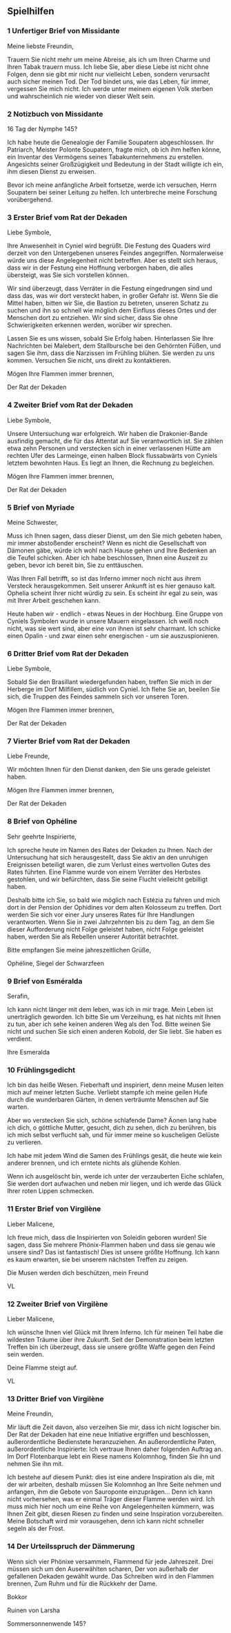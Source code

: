 ## Spielhilfen

### 1 Unfertiger Brief von Missidante

Meine liebste Freundin,

Trauern Sie nicht mehr um meine Abreise, als ich um Ihren Charme und Ihren Tabak trauern muss. Ich liebe Sie, aber diese Liebe ist nicht ohne Folgen, denn sie gibt mir nicht nur vielleicht Leben, sondern verursacht auch sicher meinen Tod. Der Tod bindet uns, wie das Leben, für immer, vergessen Sie mich nicht.
Ich werde unter meinem eigenen Volk sterben und wahrscheinlich nie wieder von dieser Welt sein.

### 2 Notizbuch von Missidante

16 Tag der Nymphe 145?

Ich habe heute die Genealogie der Familie Soupatern abgeschlossen. Ihr Patriarch, Meister Polonte Soupatern, fragte mich, ob ich ihm helfen könne, ein Inventar des Vermögens seines Tabakunternehmens zu erstellen. Angesichts seiner Großzügigkeit und Bedeutung in der Stadt willigte ich ein, ihm diesen Dienst zu erweisen.

Bevor ich meine anfängliche Arbeit fortsetze, werde ich versuchen, Herrn Soupatern bei seiner Leitung zu helfen. Ich unterbreche meine Forschung vorübergehend.

### 3 Erster Brief vom Rat der Dekaden

Liebe Symbole,

Ihre Anwesenheit in Cyniel wird begrüßt. Die Festung des Quaders wird derzeit von den Untergebenen unseres Feindes angegriffen. Normalerweise würde uns diese Angelegenheit nicht betreffen. Aber es stellt sich heraus, dass wir in der Festung eine Hoffnung verborgen haben, die alles übersteigt, was Sie sich vorstellen können.

Wir sind überzeugt, dass Verräter in die Festung eingedrungen sind und dass das, was wir dort versteckt haben, in großer Gefahr ist. Wenn Sie die Mittel haben, bitten wir Sie, die Bastion zu betreten, unseren Schatz zu suchen und ihn so schnell wie möglich dem Einfluss dieses Ortes und der Menschen dort zu entziehen. Wir sind sicher, dass Sie ohne Schwierigkeiten erkennen werden, worüber wir sprechen.

Lassen Sie es uns wissen, sobald Sie Erfolg haben. Hinterlassen Sie Ihre Nachrichten bei Malebert, dem Stallbursche bei den Gehörnten Füßen, und sagen Sie ihm, dass die Narzissen im Frühling blühen. Sie werden zu uns kommen. Versuchen Sie nicht, uns direkt zu kontaktieren.

Mögen Ihre Flammen immer brennen,

Der Rat der Dekaden

### 4 Zweiter Brief vom Rat der Dekaden

Liebe Symbole,

Unsere Untersuchung war erfolgreich. Wir haben die Drakonier-Bande ausfindig gemacht, die für das Attentat auf Sie verantwortlich ist. Sie zählen etwa zehn Personen und verstecken sich in einer verlassenen Hütte am rechten Ufer des Larmeinge, einen halben Block flussabwärts von Cyniels letztem bewohnten Haus. Es liegt an Ihnen, die Rechnung zu begleichen.

Mögen Ihre Flammen immer brennen,

Der Rat der Dekaden

### 5 Brief von Myriade

Meine Schwester,

Muss ich Ihnen sagen, dass dieser Dienst, um den Sie mich gebeten haben, mir immer abstoßender erscheint? Wenn es nicht die Gesellschaft von Dämonen gäbe, würde ich wohl nach Hause gehen und Ihre Bedenken an die Teufel schicken. Aber ich habe beschlossen, Ihnen eine Auszeit zu geben, bevor ich bereit bin, Sie zu enttäuschen.

Was Ihren Fall betrifft, so ist das Inferno immer noch nicht aus ihrem Versteck herausgekommen. Seit unserer Ankunft ist es hier genauso kalt. Ophelia scheint Ihrer nicht würdig zu sein. Es scheint ihr egal zu sein, was mit Ihrer Arbeit geschehen kann.

Heute haben wir - endlich - etwas Neues in der Hochburg. Eine Gruppe von Cyniels Symbolen wurde in unsere Mauern eingelassen. Ich weiß noch nicht, was sie wert sind, aber eine von ihnen ist sehr charmant. Ich schicke einen Opalin - und zwar einen sehr energischen - um sie auszuspionieren.

### 6 Dritter Brief vom Rat der Dekaden

Liebe Symbole,

Sobald Sie den Brasillant wiedergefunden haben, treffen Sie mich in der Herberge im Dorf Milfillem, südlich von Cyniel. Ich flehe Sie an, beeilen Sie sich, die Truppen des Feindes sammeln sich vor unseren Toren.

Mögen Ihre Flammen immer brennen,

Der Rat der Dekaden

### 7 Vierter Brief vom Rat der Dekaden

Liebe Freunde,

Wir möchten Ihnen für den Dienst danken, den Sie uns gerade geleistet haben.

Mögen Ihre Flammen immer brennen,

Der Rat der Dekaden

### 8 Brief von Ophéline

Sehr geehrte Inspirierte,

Ich spreche heute im Namen des Rates der Dekaden zu Ihnen. Nach der Untersuchung hat sich herausgestellt, dass Sie aktiv an den unruhigen Ereignissen beteiligt waren, die zum Verlust eines wertvollen Gutes des Rates führten. Eine Flamme wurde von einem Verräter des Herbstes gestohlen, und wir befürchten, dass Sie seine Flucht vielleicht gebilligt haben.

Deshalb bitte ich Sie, so bald wie möglich nach Estézia zu fahren und mich dort in der Pension der Ophidines vor dem alten Kolosseum zu treffen. Dort werden Sie sich vor einer Jury unseres Rates für Ihre Handlungen verantworten. Wenn Sie in zwei Jahrzehnten bis zu dem Tag, an dem Sie dieser Aufforderung nicht Folge geleistet haben, nicht Folge geleistet haben, werden Sie als Rebellen unserer Autorität betrachtet.

Bitte empfangen Sie meine jahreszeitlichen Grüße,

Ophéline, Siegel der Schwarzfeen

### 9 Brief von Esméralda

Serafin,

Ich kann nicht länger mit dem leben, was ich in mir trage. Mein Leben ist unerträglich geworden. Ich bitte Sie um Verzeihung, es hat nichts mit Ihnen zu tun, aber ich sehe keinen anderen Weg als den Tod. Bitte weinen Sie nicht und suchen Sie sich einen anderen Kobold, der Sie liebt. Sie haben es verdient.

Ihre Esmeralda

### 10 Frühlingsgedicht

Ich bin das heiße Wesen. Fieberhaft und inspiriert,
denn meine Musen leiten mich auf meiner letzten Suche.
Verliebt stampfe ich meine geilen Hufe
 durch die wunderbaren Gärten, in denen verträumte Menschen auf Sie warten.

Aber wo verstecken Sie sich, schöne schlafende Dame?
Äonen lang habe ich dich, o göttliche Mutter, gesucht, dich zu sehen, dich zu berühren, bis ich mich selbst verflucht sah, und für immer meine so kuscheligen Gelüste zu verlieren.

Ich habe mit jedem Wind die Samen des Frühlings gesät, die heute wie kein anderer brennen, und ich erntete nichts als glühende Kohlen.

Wenn ich ausgelöscht bin, werde ich unter der verzauberten Eiche schlafen, Sie werden dort aufwachen und neben mir liegen, und ich werde das Glück Ihrer roten Lippen schmecken.

### 11 Erster Brief von Virgilène

Lieber Malicene,

Ich freue mich, dass die Inspirierten von Soleidin geboren wurden! Sie sagen, dass Sie mehrere Phönix-Flammen haben und dass sie genau wie unsere sind? Das ist fantastisch! Dies ist unsere größte Hoffnung. Ich kann es kaum erwarten, sie bei unserem nächsten Treffen zu zeigen.

Die Musen werden dich beschützen, mein Freund

VL

### 12 Zweiter Brief von Virgilène

Lieber Malicene,

Ich wünsche Ihnen viel Glück mit Ihrem Inferno. Ich für meinen Teil habe die wildesten Träume über ihre Zukunft. Seit der Demonstration beim letzten Treffen bin ich überzeugt, dass sie unsere größte Waffe gegen den Feind sein werden.

Deine Flamme steigt auf.

VL

### 13 Dritter Brief von Virgilène

Meine Freundin,

Mir läuft die Zeit davon, also verzeihen Sie mir, dass ich nicht logischer bin. Der Rat der Dekaden hat eine neue Initiative ergriffen und beschlossen, außerordentliche Bedienstete heranzuziehen. An außerordentliche Paten, außerordentliche Inspirierte: Ich vertraue Ihnen daher folgenden Auftrag an. Im Dorf Flotenbarque lebt ein Riese namens Kolomnhog, finden Sie ihn und nehmen Sie ihn mit.

Ich bestehe auf diesem Punkt: dies ist eine andere Inspiration als die, mit der wir arbeiten, deshalb müssen Sie Kolomnhog an Ihre Seite nehmen und anfangen, ihm die Gebote von Sauroponte einzuprägen... Denn ich kann nicht vorhersehen, was er einmal Träger dieser Flamme werden wird. Ich muss mich hier noch um eine Reihe von Angelegenheiten kümmern, was Ihnen Zeit gibt, diesen Riesen zu finden und seine Inspiration vorzubereiten.
Meine Botschaft wird mir vorausgehen, denn ich kann nicht schneller segeln als der Frost.

### 14 Der Urteilsspruch der Dämmerung

Wenn sich vier Phönixe versammeln,
Flammend für jede Jahreszeit.
Drei müssen sich um den Auserwählten scharen,
Der von außerhalb der gefallenen Dekaden gewählt wurde.
Das Schreiben wird in den Flammen brennen,
Zum Ruhm und für die Rückkehr der Dame.

Bokkor

Ruinen von Larsha

Sommersonnenwende 145?
